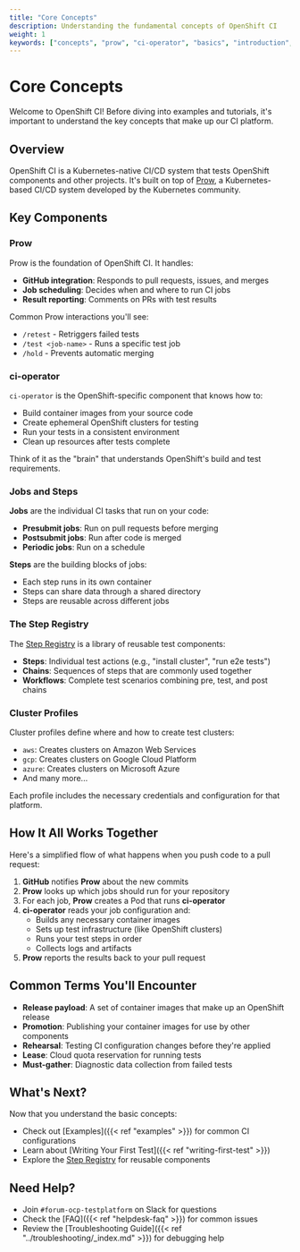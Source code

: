 ```yaml
---
title: "Core Concepts"
description: Understanding the fundamental concepts of OpenShift CI
weight: 1
keywords: ["concepts", "prow", "ci-operator", "basics", "introduction", "getting started", "fundamentals"]
---
```


# Core Concepts

Welcome to OpenShift CI! Before diving into examples and tutorials, it's important to understand the key concepts that make up our CI platform.

## Overview

OpenShift CI is a Kubernetes-native CI/CD system that tests OpenShift components and other projects. It's built on top of [Prow](https://docs.prow.k8s.io/), a Kubernetes-based CI/CD system developed by the Kubernetes community.

## Key Components

### Prow
Prow is the foundation of OpenShift CI. It handles:
- **GitHub integration**: Responds to pull requests, issues, and merges
- **Job scheduling**: Decides when and where to run CI jobs
- **Result reporting**: Comments on PRs with test results

Common Prow interactions you'll see:
- `/retest` - Retriggers failed tests
- `/test <job-name>` - Runs a specific test job
- `/hold` - Prevents automatic merging

### ci-operator
`ci-operator` is the OpenShift-specific component that knows how to:
- Build container images from your source code
- Create ephemeral OpenShift clusters for testing
- Run your tests in a consistent environment
- Clean up resources after tests complete

Think of it as the "brain" that understands OpenShift's build and test requirements.

### Jobs and Steps

**Jobs** are the individual CI tasks that run on your code:
- **Presubmit jobs**: Run on pull requests before merging
- **Postsubmit jobs**: Run after code is merged
- **Periodic jobs**: Run on a schedule

**Steps** are the building blocks of jobs:
- Each step runs in its own container
- Steps can share data through a shared directory
- Steps are reusable across different jobs

### The Step Registry

The [Step Registry](https://steps.ci.openshift.org/) is a library of reusable test components:
- **Steps**: Individual test actions (e.g., "install cluster", "run e2e tests")
- **Chains**: Sequences of steps that are commonly used together
- **Workflows**: Complete test scenarios combining pre, test, and post chains

### Cluster Profiles

Cluster profiles define where and how to create test clusters:
- `aws`: Creates clusters on Amazon Web Services
- `gcp`: Creates clusters on Google Cloud Platform
- `azure`: Creates clusters on Microsoft Azure
- And many more...

Each profile includes the necessary credentials and configuration for that platform.

## How It All Works Together

Here's a simplified flow of what happens when you push code to a pull request:

1. **GitHub** notifies **Prow** about the new commits
2. **Prow** looks up which jobs should run for your repository
3. For each job, **Prow** creates a Pod that runs **ci-operator**
4. **ci-operator** reads your job configuration and:
   - Builds any necessary container images
   - Sets up test infrastructure (like OpenShift clusters)
   - Runs your test steps in order
   - Collects logs and artifacts
5. **Prow** reports the results back to your pull request

## Common Terms You'll Encounter

- **Release payload**: A set of container images that make up an OpenShift release
- **Promotion**: Publishing your container images for use by other components
- **Rehearsal**: Testing CI configuration changes before they're applied
- **Lease**: Cloud quota reservation for running tests
- **Must-gather**: Diagnostic data collection from failed tests

## What's Next?

Now that you understand the basic concepts:
- Check out [Examples]({{< ref "examples" >}}) for common CI configurations
- Learn about [Writing Your First Test]({{< ref "writing-first-test" >}})
- Explore the [Step Registry](https://steps.ci.openshift.org/) for reusable components

## Need Help?

- Join `#forum-ocp-testplatform` on Slack for questions
- Check the [FAQ]({{< ref "helpdesk-faq" >}}) for common issues
- Review the [Troubleshooting Guide]({{< ref "../troubleshooting/_index.md" >}}) for debugging help 